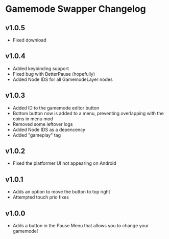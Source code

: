 # Gamemode Swapper Changelog
## v1.0.5
- Fixed download
## v1.0.4
- Added keybinding support
- Fixed bug with BetterPause (hopefully)
- Added Node IDS for all GamemodeLayer nodes
## v1.0.3
- Added ID to the gamemode editor button
- Bottom button now is added to a menu, preventing overlapping with the coins in menu mod
- Removed some leftover logs
- Added Node IDS as a depencency
- Added "gameplay" tag
## v1.0.2
- Fixed the platformer UI not appearing on Android
## v1.0.1
- Adds an option to move the button to top right
- Attempted touch prio fixes
## v1.0.0
- Adds a button in the Pause Menu that allows you to change your gamemode!
